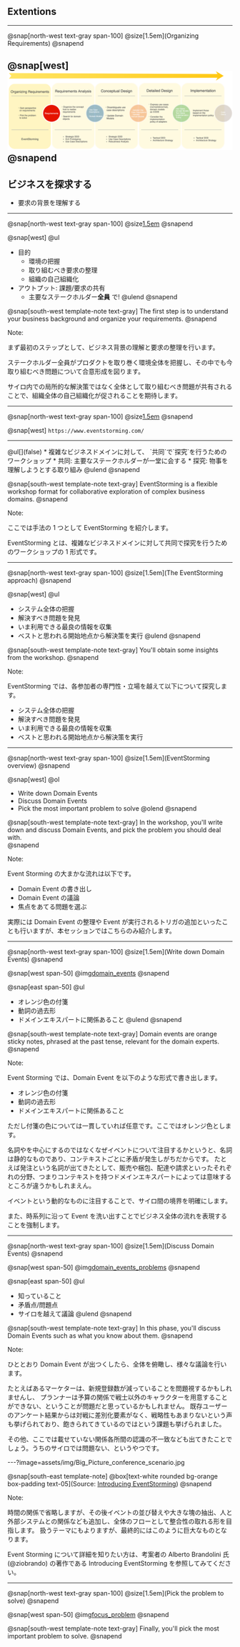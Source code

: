 ## Extentions
---
@snap[north-west text-gray span-100]
@size[1.5em](Organizing Requirements)
@snapend

@snap[west]
![development-flow](assets/img/development-flow-focus1.png)
@snapend
---

## ビジネスを探求する
- 要求の背景を理解する

---
@snap[north-west text-gray span-100]
@size[1.5em](Introduction)
@snapend

@snap[west]
@ul[](false)
* 目的
    * 環境の把握
    * 取り組むべき要求の整理
    * 組織の自己組織化 
* アウトプット: 課題/要求の共有
    * 主要なステークホルダー**全員** で!
@ulend
@snapend

@snap[south-west template-note text-gray]
The first step is to understand your business background and organize your requirements.
@snapend

Note:

まず最初のステップとして、ビジネス背景の理解と要求の整理を行います。

ステークホルダー全員がプロダクトを取り巻く環境全体を把握し、その中でも今取り組むべき問題について合意形成を図ります。

サイロ内での局所的な解決策ではなく全体として取り組むべき問題が共有されることで、組織全体の自己組織化が促されることを期待します。

---

@snap[north-west text-gray span-100]
@size[1.5em](EventStorming)
@snapend

@snap[west]
`https://www.eventstorming.com/`
<hr/>
@ul[](false)
* 複雑なビジネスドメインに対して、
  `共同`で`探究`を行うためのワークショップ
    * 共同: 主要なステークホルダーが一堂に会する
    * 探究: 物事を理解しようとする取り組み
@ulend
@snapend

@snap[south-west template-note text-gray]
EventStorming is a flexible workshop format for collaborative exploration of complex business domains.
@snapend

Note:

ここでは手法の 1 つとして EventStorming を紹介します。

EventStorming とは、複雑なビジネスドメインに対して共同で探究を行うためのワークショップの 1 形式です。

---

@snap[north-west text-gray span-100]
@size[1.5em](The EventStorming approach)
@snapend

@snap[west]
@ul[](false)
* システム全体の把握
* 解決すべき問題を発見
* いま利用できる最良の情報を収集
* ベストと思われる開始地点から解決策を実行
@ulend
@snapend

@snap[south-west template-note text-gray]
You'll obtain some insights from the workshop.
@snapend

Note:

EventStorming では、各参加者の専門性・立場を越えて以下について探究します。 

* システム全体の把握
* 解決すべき問題を発見
* いま利用できる最良の情報を収集
* ベストと思われる開始地点から解決策を実行 

---

@snap[north-west text-gray span-100]
@size[1.5em](EventStorming overview)
@snapend

@snap[west]
@ol[](false)
* Write down Domain Events
* Discuss Domain Events
* Pick the most important problem to solve
@olend
@snapend

@snap[south-west template-note text-gray]
In the workshop, you'll write down and discuss Domain Events, and pick the problem you should deal with.  
@snapend

Note:

Event Storming の大まかな流れは以下です。

* Domain Event の書き出し
* Domain Event の議論
* 焦点をあてる問題を選ぶ

実際には Domain Event の整理や Event が実行されるトリガの追加といったことも行いますが、本セッションではこちらのみ紹介します。

---

@snap[north-west text-gray span-100]
@size[1.5em](Write down Domain Events)
@snapend

@snap[west span-50]
@img[domain_events](assets/img/domain_events.jpg)
@snapend

@snap[east span-50]
@ul[](false)
* オレンジ色の付箋
* 動詞の過去形
* ドメインエキスパートに関係あること
@ulend
@snapend

@snap[south-west template-note text-gray]
Domain events are orange sticky notes, phrased at the past tense, relevant for the domain experts. 
@snapend

Note:

Event Storming では、Domain Event を以下のような形式で書き出します。

* オレンジ色の付箋
* 動詞の過去形
* ドメインエキスパートに関係あること

ただし付箋の色については一貫していれば任意です。ここではオレンジ色とします。

名詞やを中心にするのではなくなぜイベントについて注目するかというと、名詞は静的なものであり、コンテキストごとに矛盾が発生しがちだからです。
たとえば発注という名詞が出てきたとして、販売や梱包、配達や請求といったそれぞれの分野、つまりコンテキストを持つドメインエキスパートによっては意味するところが違うかもしれまえん。

イベントという動的なものに注目することで、サイロ間の境界を明確にします。

また、時系列に沿って Event を洗い出すことでビジネス全体の流れを表現することを強制します。

---

@snap[north-west text-gray span-100]
@size[1.5em](Discuss Domain Events)
@snapend

@snap[west span-50]
@img[domain_events_problems](assets/img/domain_events_problems.jpg)
@snapend

@snap[east span-50]
@ul[](false)
* 知っていること
* 矛盾点/問題点
* サイロを越えて議論
@ulend
@snapend

@snap[south-west template-note text-gray]
In this phase, you'll discuss Domain Events such as what you know about them.
@snapend

Note:

ひととおり Domain Event が出つくしたら、全体を俯瞰し、様々な議論を行います。

たとえばあるマーケターは、新規登録数が減っていることを問題視するかもしれませんし、
プランナーは予算の関係で戦士以外のキャラクターを用意することができない、ということが問題だと思っているかもしれません。
既存ユーザーのアンケート結果からは対戦に差別化要素がなく、戦略性もあまりないという声も挙げられており、飽きられてきているのではという課題も挙げられました。

その他、ここでは載せていない関係各所間の認識の不一致なども出てきたことでしょう。うちのサイロでは問題ない、というやつです。

---?image=assets/img/Big_Picture_conference_scenario.jpg

@snap[south-east template-note]
@box[text-white rounded bg-orange box-padding text-05](Source: [Introducing EventStorming](https://leanpub.com/introducing_eventstorming))
@snapend

Note:

時間の関係で省略しますが、その後イベントの並び替えや大きな塊の抽出、人と外部システムとの関係なども追加し、全体のフローとして整合性の取れる形を目指します。
扱うテーマにもよりますが、最終的にはこのように巨大なものとなります。

Event Storming について詳細を知りたい方は、考案者の Alberto Brandolini 氏(@ziobrando) の著作である Introducing EventStorming を参照してみてください。  

---

@snap[north-west text-gray span-100]
@size[1.5em](Pick the problem to solve)
@snapend

@snap[west span-50]
@img[focus_problem](assets/img/focus_problem.jpg)
@snapend

@snap[south-west template-note text-gray]
Finally, you'll pick the most important problem to solve.
@snapend
